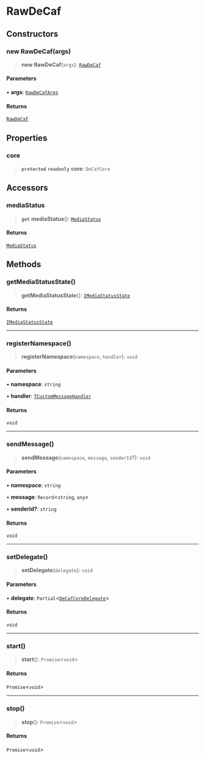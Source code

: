 # RawDeCaf

## Constructors

### new RawDeCaf(args)

> **new RawDeCaf**(`args`): [`RawDeCaf`](reference/classes/RawDeCaf.md)

#### Parameters

• **args**: [`RawDeCafArgs`](reference/interfaces/RawDeCafArgs.md)

#### Returns

[`RawDeCaf`](reference/classes/RawDeCaf.md)

## Properties

### core

> **`protected`** **`readonly`** **core**: `DeCafCore`

## Accessors

### mediaStatus

> **`get`** **mediaStatus**(): [`MediaStatus`](reference/interfaces/MediaStatus.md)

#### Returns

[`MediaStatus`](reference/interfaces/MediaStatus.md)

## Methods

### getMediaStatusState()

> **getMediaStatusState**(): [`IMediaStatusState`](reference/interfaces/IMediaStatusState.md)

#### Returns

[`IMediaStatusState`](reference/interfaces/IMediaStatusState.md)

***

### registerNamespace()

> **registerNamespace**(`namespace`, `handler`): `void`

#### Parameters

• **namespace**: `string`

• **handler**: [`TCustomMessageHandler`](reference/type-aliases/TCustomMessageHandler.md)

#### Returns

`void`

***

### sendMessage()

> **sendMessage**(`namespace`, `message`, `senderId`?): `void`

#### Parameters

• **namespace**: `string`

• **message**: `Record`<`string`, `any`>

• **senderId?**: `string`

#### Returns

`void`

***

### setDelegate()

> **setDelegate**(`delegate`): `void`

#### Parameters

• **delegate**: `Partial`<[`DeCafCoreDelegate`](reference/classes/DeCafCoreDelegate.md)>

#### Returns

`void`

***

### start()

> **start**(): `Promise`<`void`>

#### Returns

`Promise`<`void`>

***

### stop()

> **stop**(): `Promise`<`void`>

#### Returns

`Promise`<`void`>
